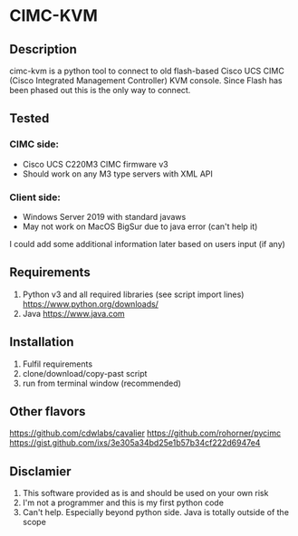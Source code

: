 # CIMC-KVM
## Description
cimc-kvm is a python tool to connect to old flash-based Cisco UCS CIMC (Cisco Integrated Management Controller) KVM console. Since Flash has been phased out this is the only way to connect.

## Tested
### CIMC side:
 - Cisco UCS C220M3 CIMC firmware v3
 - Should work on any M3 type servers with XML API

### Client side:
 - Windows Server 2019 with standard javaws
 - May not work on MacOS BigSur due to java error (can't help it)
 
 I could add some additional information later based on users input (if any)

## Requirements
1. Python v3 and all required libraries (see script import lines) https://www.python.org/downloads/
2. Java https://www.java.com

## Installation
1. Fulfil requirements
2. clone/download/copy-past script
3. run from terminal window (recommended)

## Other flavors
https://github.com/cdwlabs/cavalier
https://github.com/rohorner/pycimc
https://gist.github.com/ixs/3e305a34bd25e1b57b34cf222d6947e4

## Disclamier
1. This software provided as is and should be used on your own risk
2. I'm not a programmer and this is my first python code
3. Can't help. Especially beyond python side. Java is totally outside of the scope